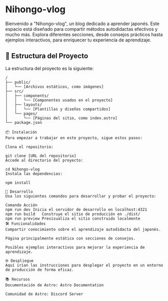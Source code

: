 # Nihongo-vlog

Bienvenido a "Nihongo-vlog", un blog dedicado a aprender japonés. Este espacio está diseñado para compartir métodos autodidactas efectivos y mucho más. Explora diferentes secciones, desde consejos prácticos hasta ejemplos interactivos, para enriquecer tu experiencia de aprendizaje.

## 🚀 Estructura del Proyecto

La estructura del proyecto es la siguiente:

```text
/
├── public/
│   └── [Archivos estáticos, como imágenes]
├── src/
│   ├── components/
│   │   └── [Componentes usados en el proyecto]
│   ├── layouts/
│   │   └── [Plantillas y diseños compartidos]
│   └── pages/
│       └── [Páginas del sitio, como index.astro]
└── package.json

📦 Instalación
Para empezar a trabajar en este proyecto, sigue estos pasos:

Clona el repositorio:

git clone [URL del repositorio]
Accede al directorio del proyecto:

cd Nihongo-vlog
Instala las dependencias:

npm install

🚀 Desarrollo
Usa los siguientes comandos para desarrollar y probar el proyecto:

Comando	Acción
npm run dev	Inicia el servidor de desarrollo en localhost:4321
npm run build	Construye el sitio de producción en ./dist/
npm run preview	Previsualiza el sitio construido localmente
🛠 Funcionalidades
Compartir conocimiento sobre el aprendizaje autodidacta del japonés.

Página principalmente estática con secciones de consejos.

Posibles ejemplos interactivos para mejorar la experiencia de aprendizaje.

🌐 Despliegue
Aquí irían las instrucciones para desplegar el proyecto en un entorno de producción de forma eficaz.

📚 Recursos
Documentación de Astro: Astro Documentation

Comunidad de Astro: Discord Server